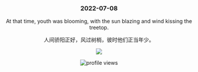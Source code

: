 <!-- [START DAILY SAYING] -->
<!-- Please keep comment here to allow auto update -->
<h3 align="center">2022-07-08</h3>
<p align="center">At that time, youth was blooming, with the sun blazing and wind kissing the treetop.</p>
<p align="center">人间骄阳正好，风过树梢，彼时他们正当年少。</p>
<p align="center"><img src="//images.weserv.nl/?url=https://staticedu-wps.cache.iciba.com/image/bc1c68bfb5ca1ab37aef6f068346e3ed.jpg"/></p>
<!-- [END DAILY SAYING] -->

<p align="center"><img alt="profile views" src="https://komarev.com/ghpvc/?username=bubkoo&color=brightgreen&style=flat-square&label=PROFILE+VIEWS" /></p>
